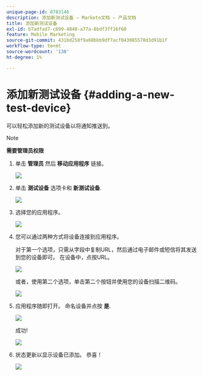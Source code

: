 ```yaml
---
unique-page-id: 8783146
description: 添加新测试设备 — Marketo文档 — 产品文档
title: 添加新测试设备
exl-id: b7adfad7-c699-4840-a77a-8bdf3ff16f60
feature: Mobile Marketing
source-git-commit: 431bd258f9a68bbb9df7acf043085578d3d91b1f
workflow-type: tm+mt
source-wordcount: '130'
ht-degree: 1%

---
```


# 添加新测试设备 {#adding-a-new-test-device}

可以轻松添加新的测试设备以将通知推送到。

>[!NOTE]
>
>**需要管理员权限**

1. 单击 **管理员** 然后 **移动应用程序** 链接。

   ![](assets/image2015-7-9-14-3a33-3a12.png)

1. 单击 **测试设备** 选项卡和 **新测试设备**.

   ![](assets/image2015-7-17-17-3a4-3a52.png)

1. 选择您的应用程序。

   ![](assets/image2015-7-17-17-3a6-3a4.png)

1. 您可以通过两种方式将设备连接到应用程序。

   对于第一个选项，只需从字段中复制URL，然后通过电子邮件或短信将其发送到您的设备即可。 在设备中，点按URL。

   ![](assets/image2015-7-20-11-3a27-3a2.png)

   或者，使用第二个选项，单击第二个按钮并使用您的设备扫描二维码。

   ![](assets/image2015-7-17-17-3a9-3a54.png)

1. 应用程序随即打开。 命名设备并点按 **是**.

   ![](assets/image2015-7-17-17-3a31-3a23.png)

   成功!

   ![](assets/image2015-7-17-17-3a33-3a5.png)

1. 状态更新以显示设备已添加。 恭喜！

   ![](assets/image2015-7-17-17-3a14-3a32.png)
